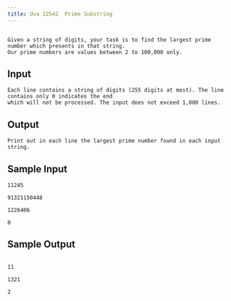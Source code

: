 ```yaml
---
title: Uva 12542  Prime Substring
---
```



```

Given a string of digits, your task is to find the largest prime number which presents in that string.
Our prime numbers are values between 2 to 100,000 only.
```

## Input

```
Each line contains a string of digits (255 digits at most). The line contains only 0 indicates the end
which will not be processed. The input does not exceed 1,000 lines.

```

## Output

```
Print out in each line the largest prime number found in each input string.

```

## Sample Input

```
11245

91321150448

1226406

0

```

## Sample Output

```

11

1321

2
```
